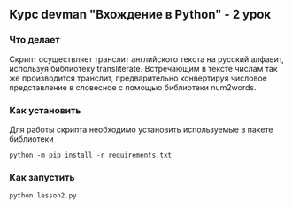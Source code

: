 ## Курс devman "Вхождение в Python" - 2 урок

### Что делает

Скрипт осуществляет транслит английского текста на русский алфавит, используя библиотеку transliterate. Встречающим в тексте числам так же производится транслит, предварительно конвертируя числовое представление в словесное с помощью библиотеки num2words.

### Как установить

Для работы скрипта необходимо установить используемые в пакете библиотеки

```
python -m pip install -r requirements.txt
```

### Как запустить

```
python lesson2.py
```
